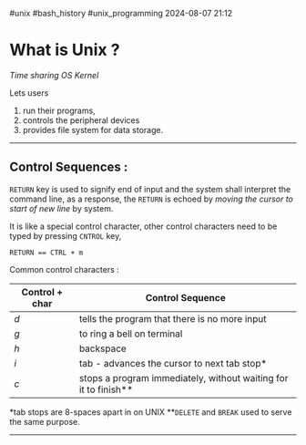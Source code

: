 #unix #bash_history #unix_programming
2024-08-07 21:12

# What is Unix ?
*Time sharing OS Kernel* 

Lets users
1. run their programs,
2. controls the peripheral devices
3. provides file system for data storage.

---
## Control Sequences :

`RETURN` key is used to signify end of input and the system shall interpret the command line, as a response, the `RETURN` is echoed by *moving the cursor to start of new line* by system.


It is like a special control character, other control characters need to be typed by pressing `CNTROL` key, 

```
RETURN == CTRL + m
```

Common control characters :

| Control + char | Control Sequence                                                |
| -------------- | --------------------------------------------------------------- |
| $d$            | tells the program that there is no more input                   |
| $g$            | to ring a bell on terminal                                      |
| $h$            | backspace                                                       |
| $i$            | tab - advances the cursor to next tab stop*                     |
| $c$            | stops a program immediately, without waiting for it to finish** |

\*tab stops are 8-spaces apart in on UNIX
\*\*`DELETE` and `BREAK` used to serve the same purpose.

---
